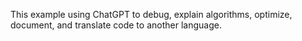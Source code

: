 This example using ChatGPT to debug, explain algorithms, optimize, document, and translate code to another language.